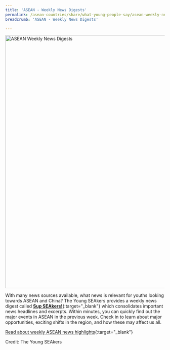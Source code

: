 ```yaml
---
title: 'ASEAN - Weekly News Digests'
permalink: /asean-countries/share/what-young-people-say/asean-weekly-news-digests/
breadcrumb: 'ASEAN - Weekly News Digests'

---
```


<img src="\images\asean-youngpeople\ASEAN-youth-reading-news-hanoi-small.jpg" alt="ASEAN Weekly News Digests" style="width:800px;" />

With many news sources available, what news is relevant for youths looking towards ASEAN and China? The Young SEAkers provides a weekly news digest called [**Sup SEAkers!**](https://www.theyoungseakers.com/blog){:target="_blank"} which consolidates important news headlines and excerpts. Within minutes, you can quickly find out the major events in ASEAN in the previous week. Check in to learn about major opportunities, exciting shifts in the region, and how these may affect us all.  

[Read about weekly ASEAN news highlights](https://www.theyoungseakers.com/blog){:target="_blank"}

Credit: The Young SEAkers